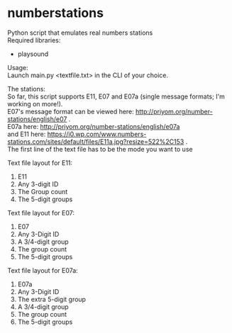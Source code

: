# numberstations
Python script that emulates real numbers stations  
Required libraries:  
- playsound

Usage:  
Launch main.py <textfile.txt> in the CLI of your choice.  

The stations:  
So far, this script supports E11, E07 and E07a (single message formats; I'm working on more!).  
E07's message format can be viewed here: http://priyom.org/number-stations/english/e07 .  
E07a here: http://priyom.org/number-stations/english/e07a  
and E11 here: https://i0.wp.com/www.numbers-stations.com/sites/default/files/E11a.jpg?resize=522%2C153 .  
The first line of the text file has to be the mode you want to use  

Text file layout for E11:
1.  E11
2.  Any 3-digit ID
3.  The Group count
4.  The 5-digit groups  

Text file layout for E07:
1.  E07
2.  Any 3-Digit ID
3.  A 3/4-digit group
4.  The group count
5.  The 5-digit groups


Text file layout for E07a:
1.  E07a
2.  Any 3-Digit ID
3.  The extra 5-digit group
4.  A 3/4-digit group
5.  The group count
6.  The 5-digit groups
